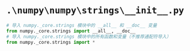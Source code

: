 # `.\numpy\numpy\strings\__init__.py`

```py
# 导入 numpy._core.strings 模块中的 __all__ 和 __doc__ 变量
from numpy._core.strings import __all__, __doc__
# 导入 numpy._core.strings 模块中的所有函数和变量（不推荐通配符导入）
from numpy._core.strings import *
```